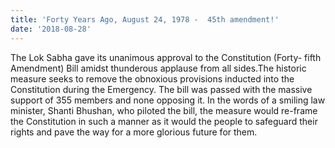 ```yaml
---
title: 'Forty Years Ago, August 24, 1978 -  45th amendment!'
date: '2018-08-28'
---
```



The Lok Sabha gave its unanimous approval to the Constitution (Forty- fifth Amendment) Bill amidst thunderous applause from all sides.The historic measure seeks to remove the obnoxious provisions inducted into the Constitution during the Emergency. The bill was passed with the massive support of 355 members and none opposing it. In the words of a smiling law minister, Shanti Bhushan, who piloted the bill, the measure would re-frame the Constitution in such a manner as it would the people to safeguard their rights and pave the way for a more glorious future for them.
